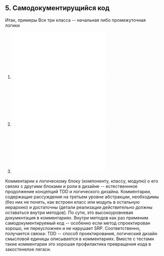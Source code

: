 ## 5. Самодокументирущийся код

Итак, примеры
Все три класса -- начальная либо промежуточная логики
1. ![Класс множества точек](points1.py)
2. ![Класс блоков постпроцессора](blocks.py)
3. ![Класс приложения](kompas_base.py)

Комментарии к логическому блоку (компоненту, классу, модулю) о его связях с другими блоками и роли в дизайне -- естественнное продолжение концепций TDD и логического дизайна.
Комментарии, содержащие рассуждения на третьем уровне абстракции,  необходимы (без них не понять, как встроен класс или модуль в остальную иерархию) и достаточны (детали реализации действительно должны оставаться внутри методов). По сути, это высокоуровневая документация в комментариях. Внутри методов как раз применим самодокументируемый код -- особенно если метод спроектирован хорошо, не переусложнен и не нарушает SRP.
Соответственно, получается связка: TDD -- способ проектирования, логический дизайн смысловой единицы описывается в комментариях.
Вместе с тестами такие комментарии это хорошая профилактика превращения кода в закостенелое легаси.
